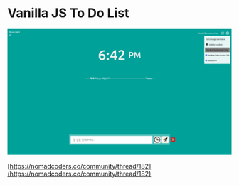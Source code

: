 # Vanilla JS To Do List

![image](todolist-picture2.png)

[https://nomadcoders.co/community/thread/182](https://nomadcoders.co/community/thread/182)
